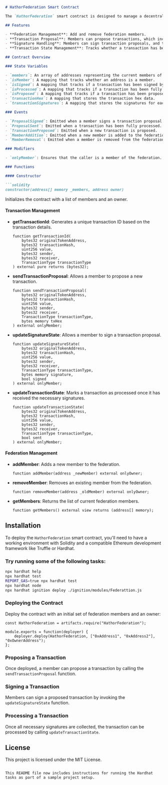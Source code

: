 
```markdown
# HathorFederation Smart Contract

The `HathorFederation` smart contract is designed to manage a decentralized federation of members who can propose, sign, and process transactions within the Hathor network. This contract enforces federator permissions and ensures that only designated members can participate in the transaction flow.

## Features

- **Federation Management**: Add and remove federation members.
- **Transaction Proposal**: Members can propose transactions, which include MELT, MINT, TRANSFER, and RETURN types.
- **Signature Handling**: Members can sign transaction proposals, and their signatures are recorded.
- **Transaction State Management**: Tracks whether a transaction has been signed by enough members and whether it has been processed.

## Contract Overview

### State Variables

- `members`: An array of addresses representing the current members of the federation.
- `isMember`: A mapping that tracks whether an address is a member.
- `isSigned`: A mapping that tracks if a transaction has been signed by a particular member.
- `isProcessed`: A mapping that tracks if a transaction has been fully processed.
- `isProposed`: A mapping that tracks if a transaction has been proposed.
- `transactionHex`: A mapping that stores the transaction hex data.
- `transactionSignatures`: A mapping that stores the signatures for each transaction.

### Events

- `ProposalSigned`: Emitted when a member signs a transaction proposal.
- `ProposalSent`: Emitted when a transaction has been fully processed.
- `TransactionProposed`: Emitted when a new transaction is proposed.
- `MemberAddition`: Emitted when a new member is added to the federation.
- `MemberRemoval`: Emitted when a member is removed from the federation.

### Modifiers

- `onlyMember`: Ensures that the caller is a member of the federation.

### Functions

#### Constructor

```solidity
constructor(address[] memory _members, address owner)
```
Initializes the contract with a list of members and an owner.

#### Transaction Management

- **getTransactionId**: Generates a unique transaction ID based on the transaction details.
  
  ```solidity
  function getTransactionId(
      bytes32 originalTokenAddress,
      bytes32 transactionHash,
      uint256 value,
      bytes32 sender,
      bytes32 receiver,
      TransactionType transactionType
  ) external pure returns (bytes32);
  ```

- **sendTransactionProposal**: Allows a member to propose a new transaction.
  
  ```solidity
  function sendTransactionProposal(
      bytes32 originalTokenAddress,
      bytes32 transactionHash,
      uint256 value,
      bytes32 sender,
      bytes32 receiver,
      TransactionType transactionType,
      bytes memory txHex
  ) external onlyMember;
  ```

- **updateSignatureState**: Allows a member to sign a transaction proposal.
  
  ```solidity
  function updateSignatureState(
      bytes32 originalTokenAddress,
      bytes32 transactionHash,
      uint256 value,
      bytes32 sender,
      bytes32 receiver,
      TransactionType transactionType,
      bytes memory signature,
      bool signed
  ) external onlyMember;
  ```

- **updateTransactionState**: Marks a transaction as processed once it has received the necessary signatures.
  
  ```solidity
  function updateTransactionState(
      bytes32 originalTokenAddress,
      bytes32 transactionHash,
      uint256 value,
      bytes32 sender,
      bytes32 receiver,
      TransactionType transactionType,
      bool sent
  ) external onlyMember;
  ```

#### Federation Management

- **addMember**: Adds a new member to the federation.
  
  ```solidity
  function addMember(address _newMember) external onlyOwner;
  ```

- **removeMember**: Removes an existing member from the federation.
  
  ```solidity
  function removeMember(address _oldMember) external onlyOwner;
  ```

- **getMembers**: Returns the list of current federation members.
  
  ```solidity
  function getMembers() external view returns (address[] memory);
  ```

## Installation

To deploy the `HathorFederation` smart contract, you'll need to have a working environment with Solidity and a compatible Ethereum development framework like Truffle or Hardhat.

### Try running some of the following tasks:

```bash
npx hardhat help
npx hardhat test
REPORT_GAS=true npx hardhat test
npx hardhat node
npx hardhat ignition deploy ./ignition/modules/Federattion.js
```

### Deploying the Contract

Deploy the contract with an initial set of federation members and an owner:

```solidity
const HathorFederation = artifacts.require("HathorFederation");

module.exports = function(deployer) {
    deployer.deploy(HathorFederation, ["0xAddress1", "0xAddress2"], "0xOwnerAddress");
};
```

### Proposing a Transaction

Once deployed, a member can propose a transaction by calling the `sendTransactionProposal` function.

### Signing a Transaction

Members can sign a proposed transaction by invoking the `updateSignatureState` function.

### Processing a Transaction

Once all necessary signatures are collected, the transaction can be processed by calling `updateTransactionState`.

## License

This project is licensed under the MIT License.
```

This README file now includes instructions for running the Hardhat tasks as part of a sample project setup.